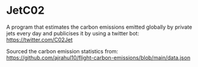 # JetC02
A program that estimates the carbon emissions emitted globally by private jets every day and publicises it by using a twitter bot: https://twitter.com/C02Jet

Sourced the carbon emission statistics from: https://github.com/ajrahul10/flight-carbon-emissions/blob/main/data.json
